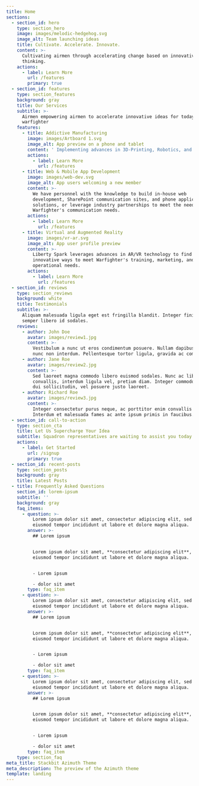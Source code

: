 ```yaml
---
title: Home
sections:
  - section_id: hero
    type: section_hero
    image: images/melodic-hedgehog.svg
    image_alt: Team launching ideas
    title: Cultivate. Accelerate. Innovate.
    content: >-
      Cultivating airmen through accelerating change based on innovative
      thinking.
    actions:
      - label: Learn More
        url: /features
        primary: true
  - section_id: features
    type: section_features
    background: gray
    title: Our Services
    subtitle: >-
      Airmen empowering airmen to accelerate innovative ideas for todays
      warfighter
    features:
      - title: Addictive Manufacturing
        image: images/Artboard 1.svg
        image_alt: App preview on a phone and tablet
        content: ' Implementing advances in 3D-Printing, Robotics, and Data Analysis; Liberty Spark positions the Air Force at the cutting edge of technology solving day-to-day pain points in everyday work by enhancing capability.'
        actions:
          - label: Learn More
            url: /features
      - title: Web & Mobile App Development
        image: images/web-dev.svg
        image_alt: App users welcoming a new member
        content: >-
          We have personnel with the knowledge to build in-house web
          development, SharePoint communication sites, and phone application
          solutions, or leverage industry partnerships to meet the needs of our
          Warfighter's communication needs.
        actions:
          - label: Learn More
            url: /features
      - title: Virtual and Augmented Reality
        image: images/vr-ar.svg
        image_alt: App user profile preview
        content: >-
          Liberty Spark leverages advances in AR/VR technology to find
          innovative ways to meet Warfighter's training, marketing, and
          operational needs.
        actions:
          - label: Learn More
            url: /features
  - section_id: reviews
    type: section_reviews
    background: white
    title: Testimonials
    subtitle: >-
      Aliquam malesuada ligula eget est fringilla blandit. Integer finibus
      semper libero id sodales. 
    reviews:
      - author: John Doe
        avatar: images/review1.jpg
        content: >-
          Vestibulum a nunc ut eros condimentum posuere. Nullam dapibus quis
          nunc non interdum. Pellentesque tortor ligula, gravida ac commodo eu.
      - author: Jane Roe
        avatar: images/review2.jpg
        content: >-
          Sed laoreet magna commodo libero euismod sodales. Nunc ac libero
          convallis, interdum ligula vel, pretium diam. Integer commodo sem at
          dui sollicitudin, vel posuere justo laoreet.
      - author: Richard Roe
        avatar: images/review3.jpg
        content: >-
          Integer consectetur purus neque, ac porttitor enim convallis vitae.
          Interdum et malesuada fames ac ante ipsum primis in faucibus.
  - section_id: call-to-action
    type: section_cta
    title: Let Us Supercharge Your Idea
    subtitle: Squadron representatives are waiting to assist you today.
    actions:
      - label: Get Started
        url: /signup
        primary: true
  - section_id: recent-posts
    type: section_posts
    background: gray
    title: Latest Posts
  - title: Frequently Asked Questions
    section_id: lorem-ipsum
    subtitle: ''
    background: gray
    faq_items:
      - question: >-
          Lorem ipsum dolor sit amet, consectetur adipiscing elit, sed do
          eiusmod tempor incididunt ut labore et dolore magna aliqua.
        answer: >-
          ## Lorem ipsum


          Lorem ipsum dolor sit amet, **consectetur adipiscing elit**, sed do
          eiusmod tempor incididunt ut labore et dolore magna aliqua.


          - Lorem ipsum

          - dolor sit amet
        type: faq_item
      - question: >-
          Lorem ipsum dolor sit amet, consectetur adipiscing elit, sed do
          eiusmod tempor incididunt ut labore et dolore magna aliqua.
        answer: >-
          ## Lorem ipsum


          Lorem ipsum dolor sit amet, **consectetur adipiscing elit**, sed do
          eiusmod tempor incididunt ut labore et dolore magna aliqua.


          - Lorem ipsum

          - dolor sit amet
        type: faq_item
      - question: >-
          Lorem ipsum dolor sit amet, consectetur adipiscing elit, sed do
          eiusmod tempor incididunt ut labore et dolore magna aliqua.
        answer: >-
          ## Lorem ipsum


          Lorem ipsum dolor sit amet, **consectetur adipiscing elit**, sed do
          eiusmod tempor incididunt ut labore et dolore magna aliqua.


          - Lorem ipsum

          - dolor sit amet
        type: faq_item
    type: section_faq
meta_title: Stackbit Azimuth Theme
meta_description: The preview of the Azimuth theme
template: landing
---
```

